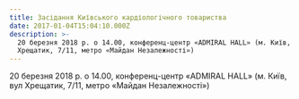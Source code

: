 ```yaml
---
title: Засідання Київського кардіологічного товариства
date: 2017-01-04T15:04:10.000Z
description: >-
  20 березня 2018 р. о 14.00, конференц-центр «ADMIRAL HALL» (м. Київ, вул
  Хрещатик, 7/11, метро «Майдан Незалежності»)
---
```

20 березня 2018 р. о 14.00, конференц-центр «ADMIRAL HALL» (м. Київ, вул Хрещатик, 7/11, метро «Майдан Незалежності»)
